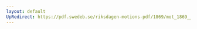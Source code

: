 ```yaml
---
layout: default
UpRedirect: https://pdf.swedeb.se/riksdagen-motions-pdf/1869/mot_1869__ak__00296.pdf
---
```

